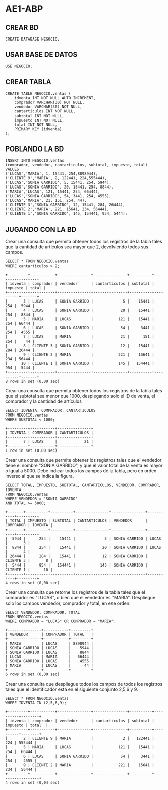 # AE1-ABP

## CREAR BD

    CREATE DATABASE NEGOCIO;

## USAR BASE DE DATOS

    USE NEGOCIO;

## CREAR TABLA

    CREATE TABLE NEGOCIO.ventas (
        idventa INT NOT NULL AUTO_INCREMENT,
        comprador VARCHAR(30) NOT NULL,
        vendedor VARCHAR(30) NOT NULL,
        cantarticulos INT NOT NULL,
        subtotal INT NOT NULL,
        impuesto INT NOT NULL,
        total INT NOT NULL,
        PRIMARY KEY (idventa)
    );

## POBLANDO LA BD

    INSERT INTO NEGOCIO.ventas
    (comprador, vendedor, cantarticulos, subtotal, impuesto, total)
    VALUES
    ('LUCAS','MARIA', 1, 15441, 254,8898944),
    ('CLIENTE 9','MARIA', 2, 122441, 224,555444),
    ('LUCAS','SONIA GARRIDO', 5, 15441, 254, 5944),
    ('LUCAS','SONIA GARRIDO', 20, 15441, 254, 8844),
    ('MARIA','LUCAS', 121, 15441, 254, 66444),
    ('LUCAS','SONIA GARRIDO', 54, 3441, 254, 4555),
    ('LUCAS','MARIA', 21, 151, 254, 44),
    ('CLIENTE 3','SONIA GARRIDO', 12, 15441, 284, 26444),
    ('CLIENTE 2','MARIA', 221, 15641, 234, 56444),
    ('CLIENTE 1','SONIA GARRIDO', 145, 154441, 954, 5444);

## JUGANDO CON LA BD

Crear una consulta que permita obtener todos los registros de la tabla tales que la cantidad de artículos sea mayor que 2, devolviendo todos sus campos.

    SELECT * FROM NEGOCIO.ventas
    WHERE cantarticulos > 2;

    +---------+-----------+---------------+---------------+----------+----------+-------+
    | idventa | comprador | vendedor      | cantarticulos | subtotal | impuesto | total |
    +---------+-----------+---------------+---------------+----------+----------+-------+
    |       3 | LUCAS     | SONIA GARRIDO |             5 |    15441 |      254 |  5944 |
    |       4 | LUCAS     | SONIA GARRIDO |            20 |    15441 |      254 |  8844 |
    |       5 | MARIA     | LUCAS         |           121 |    15441 |      254 | 66444 |
    |       6 | LUCAS     | SONIA GARRIDO |            54 |     3441 |      254 |  4555 |
    |       7 | LUCAS     | MARIA         |            21 |      151 |      254 |    44 |
    |       8 | CLIENTE 3 | SONIA GARRIDO |            12 |    15441 |      284 | 26444 |
    |       9 | CLIENTE 2 | MARIA         |           221 |    15641 |      234 | 56444 |
    |      10 | CLIENTE 1 | SONIA GARRIDO |           145 |   154441 |      954 |  5444 |
    +---------+-----------+---------------+---------------+----------+----------+-------+
    8 rows in set (0,00 sec)

Crear una consulta que permita obtener todos los registros de la tabla tales que el subtotal sea menor que 1000, desplegando solo el ID de venta, el comprador y la cantidad de artículos

    SELECT IDVENTA, COMPRADOR, CANTARTICULOS
    FROM NEGOCIO.ventas
    WHERE SUBTOTAL < 1000;

    +---------+-----------+---------------+
    | IDVENTA | COMPRADOR | CANTARTICULOS |
    +---------+-----------+---------------+
    |       7 | LUCAS     |            21 |
    +---------+-----------+---------------+
    1 row in set (0,00 sec)

Crear una consulta que permite obtener los registros tales que el vendedor tiene el nombre "SONIA GARRIDO", y que el valor total de la venta es mayor o igual a 5000.  Debe indicar todos los campos de la tabla, pero en orden inverso al que se indica la figura.

    SELECT TOTAL, IMPUESTO, SUBTOTAL, CANTARTICULOS, VENDEDOR, COMPRADOR, IDVENTA
    FROM NEGOCIO.ventas
    WHERE VENDEDOR = 'SONIA GARRIDO'
    AND TOTAL >= 5000;

    +-------+----------+----------+---------------+---------------+-----------+---------+
    | TOTAL | IMPUESTO | SUBTOTAL | CANTARTICULOS | VENDEDOR      | COMPRADOR | IDVENTA |
    +-------+----------+----------+---------------+---------------+-----------+---------+
    |  5944 |      254 |    15441 |             5 | SONIA GARRIDO | LUCAS     |       3 |
    |  8844 |      254 |    15441 |            20 | SONIA GARRIDO | LUCAS     |       4 |
    | 26444 |      284 |    15441 |            12 | SONIA GARRIDO | CLIENTE 3 |       8 |
    |  5444 |      954 |   154441 |           145 | SONIA GARRIDO | CLIENTE 1 |      10 |
    +-------+----------+----------+---------------+---------------+-----------+---------+
    4 rows in set (0,00 sec)

Crear una consulta que retorne los registros de la tabla tales que el comprador es "LUCAS", o bien que el vendedor es "MARIA".  Despliegue solo los campos vendedor, comprador y total, en ese orden.

    SELECT VENDEDOR, COMPRADOR, TOTAL
    FROM NEGOCIO.ventas
    WHERE COMPRADOR = "LUCAS" OR COMPRADOR = "MARIA";

    +---------------+-----------+---------+
    | VENDEDOR      | COMPRADOR | TOTAL   |
    +---------------+-----------+---------+
    | MARIA         | LUCAS     | 8898944 |
    | SONIA GARRIDO | LUCAS     |    5944 |
    | SONIA GARRIDO | LUCAS     |    8844 |
    | LUCAS         | MARIA     |   66444 |
    | SONIA GARRIDO | LUCAS     |    4555 |
    | MARIA         | LUCAS     |      44 |
    +---------------+-----------+---------+
    6 rows in set (0,00 sec)

Crear una consulta que despliegue todos los campos de todos los registros tales que el identificador está en el siguiente conjunto 2,5,6 y 9.

    SELECT * FROM NEGOCIO.ventas
    WHERE IDVENTA IN (2,5,6,9);

    +---------+-----------+---------------+---------------+----------+----------+--------+
    | idventa | comprador | vendedor      | cantarticulos | subtotal | impuesto | total  |
    +---------+-----------+---------------+---------------+----------+----------+--------+
    |       2 | CLIENTE 9 | MARIA         |             2 |   122441 |      224 | 555444 |
    |       5 | MARIA     | LUCAS         |           121 |    15441 |      254 |  66444 |
    |       6 | LUCAS     | SONIA GARRIDO |            54 |     3441 |      254 |   4555 |
    |       9 | CLIENTE 2 | MARIA         |           221 |    15641 |      234 |  56444 |
    +---------+-----------+---------------+---------------+----------+----------+--------+
    4 rows in set (0,04 sec)
